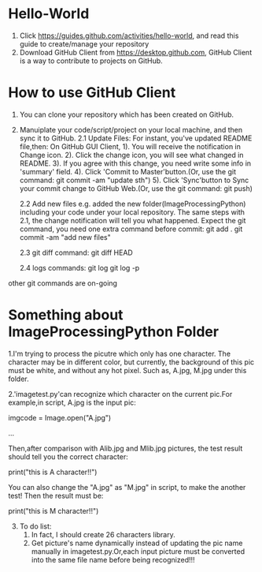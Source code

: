 # Hello-World
1. Click https://guides.github.com/activities/hello-world, and read this guide to create/manage your repository
2. Download GitHub Client from https://desktop.github.com, GitHub Client is a way to contribute to projects on GitHub.

# How to use GitHub Client
1. You can clone your repository which has been created on GitHub.
2. Manuiplate your code/script/project on your local machine, and then sync it to GitHub.
   2.1 Update Files:
       For instant, you've updated README file,then: 
       On GitHub GUI Client, 
       1). You will receive the notification in Change icon. 
       2). Click the change icon, you will see what changed in README.
       3). If you agree with this change, you need write some info in 'summary' field.
       4). Click 'Commit to Master'button.(Or, use the git command: git commit -am "update sth")
       5). Click 'Sync'button to Sync your commit change to GitHub Web.(Or, use the git command: git push)

   2.2 Add new files
       e.g. added the new folder(ImageProcessingPython) including your code under your local repository.
       The same steps with 2.1, the change notification will tell you what happened.
       Expect the git command, you need one extra command before commit:
       git add .
       git commit -am "add new files"

   2.3 git diff command:
       git diff HEAD
 
   2.4 logs commands:
       git log
       git log -p
   
 
other git commands are on-going

# Something about ImageProcessingPython Folder

1.I'm trying to process the picutre which only has one character. The character may be in different color, but currently, the background of this pic must be white, and without any hot pixel. Such as, A.jpg, M.jpg under this folder.

2.'imagetest.py'can recognize which character on the current pic.For example,in script, A.jpg is the input pic:

imgcode = Image.open("A.jpg") 

...

Then,after comparison with Alib.jpg and Mlib.jpg pictures, the test result should tell you the correct character:

print("this is A character!!")

You can also change the "A.jpg" as "M.jpg" in script, to make the another test! Then the result must be:

print("this is M character!!")


3. To do list:
   1. In fact, I should create 26 characters library.
   2. Get picture's name dynamically instead of updating the pic name manually in imagetest.py.Or,each input picture must be converted into the same file name before being recognized!!!


       
       